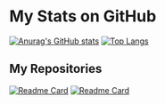 # My Stats on GitHub
[![Anurag's GitHub stats](https://github-readme-stats.vercel.app/api?username=diegxherrera)](https://github.com/anuraghazra/github-readme-stats)
[![Top Langs](https://github-readme-stats.vercel.app/api/top-langs/?username=diegxherrera)](https://github.com/diegxherrera/ER-Puenteuropa)
</br>
## __My Repositories__
[![Readme Card](https://github-readme-stats.vercel.app/api/pin/?username=diegxherrera&repo=ER-Puenteuropa)](https://github.com/diegxherrera/ER-Puenteuropa)
[![Readme Card](https://github-readme-stats.vercel.app/api/pin/?username=diegxherrera&repo=ER-Puenteuropa)](https://github.com/diegxherrera/ER-Puenteuropa)

